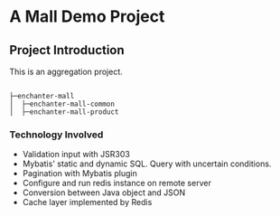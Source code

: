 # A Mall Demo Project

## Project Introduction

This is an aggregation project.

```

├─enchanter-mall
│  ├─enchanter-mall-common
│  ├─enchanter-mall-product

```

### Technology Involved

- Validation input with JSR303
- Mybatis' static and dynamic SQL. Query with uncertain conditions.
- Pagination with Mybatis plugin
- Configure and run redis instance on remote server
- Conversion between Java object and JSON
- Cache layer implemented by Redis